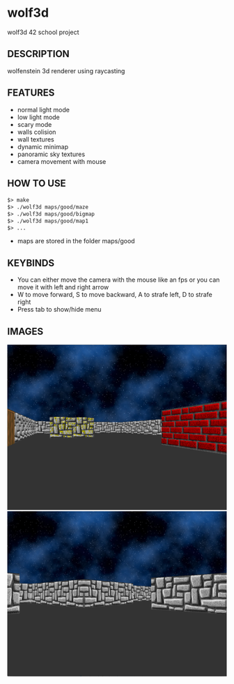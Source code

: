 # wolf3d
wolf3d 42 school project

## DESCRIPTION
wolfenstein 3d renderer using raycasting

## FEATURES
- normal light mode
- low light mode
- scary mode
- walls colision
- wall textures
- dynamic minimap
- panoramic sky textures
- camera movement with mouse

## HOW TO USE

```
$> make
$> ./wolf3d maps/good/maze
$> ./wolf3d maps/good/bigmap
$> ./wolf3d maps/good/map1
$> ...
```
- maps are stored in the folder maps/good

## KEYBINDS
- You can either move the camera with the mouse like an fps or you can move it with left and right arrow
- W to move forward, S to move backward, A to strafe left, D to strafe right
- Press tab to show/hide menu
## IMAGES
![](https://github.com/rubainwabo/Wolf3D/blob/master/textures/w1.png)
![](https://github.com/rubainwabo/Wolf3D/blob/master/textures/w2.png)
